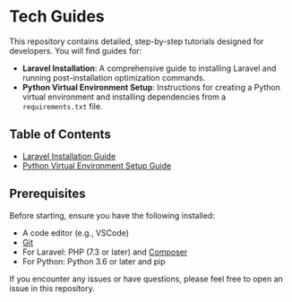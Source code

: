 # Tech Guides

This repository contains detailed, step-by-step tutorials designed for developers. You will find guides for:

- **Laravel Installation**: A comprehensive guide to installing Laravel and running post-installation optimization commands.
- **Python Virtual Environment Setup**: Instructions for creating a Python virtual environment and installing dependencies from a `requirements.txt` file.

## Table of Contents

- [Laravel Installation Guide](laravel-installation-guide.md)
- [Python Virtual Environment Setup Guide](python-venv-guide.md)

## Prerequisites

Before starting, ensure you have the following installed:

- A code editor (e.g., VSCode)
- [Git](https://git-scm.com/)
- For Laravel: PHP (7.3 or later) and [Composer](https://getcomposer.org/)
- For Python: Python 3.6 or later and pip

If you encounter any issues or have questions, please feel free to open an issue in this repository.

